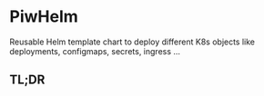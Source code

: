 # PiwHelm
Reusable Helm template chart to deploy different K8s objects like deployments, configmaps, secrets, ingress ...

## TL;DR

